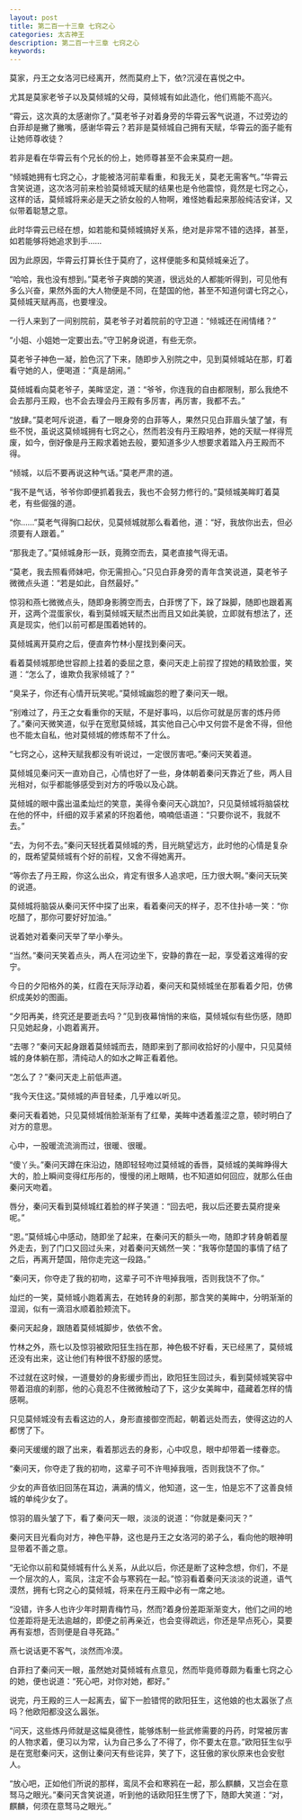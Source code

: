 ```yaml
---
layout: post
title: 第二百一十三章 七窍之心
categories: 太古神王
description: 第二百一十三章 七窍之心
keywords:
---
```


莫家，丹王之女洛河已经离开，然而莫府上下，依?沉浸在喜悦之中。

尤其是莫家老爷子以及莫倾城的父母，莫倾城有如此造化，他们焉能不高兴。

“霄云，这次真的太感谢你了。”莫老爷子对着身旁的华霄云客气说道，不过旁边的白菲却是撇了撇嘴，感谢华霄云？若非是莫倾城自己拥有天赋，华霄云的面子能有让她师尊收徒？

若非是看在华霄云有个兄长的份上，她师尊甚至不会来莫府一趟。

“倾城她拥有七窍之心，才能被洛河前辈看重，和我无关，莫老无需客气。”华霄云含笑说道，这次洛河前来检验莫倾城天赋的结果也是令他震惊，竟然是七窍之心，这样的话，莫倾城将来必是天之骄女般的人物啊，难怪她看起来那般纯洁安详，又似带着聪慧之意。

此时华霄云已经在想，如若能和莫倾城搞好关系，绝对是非常不错的选择，甚至，如若能够将她追求到手……

因为此原因，华霄云打算长住于莫府了，这样便能多和莫倾城亲近了。

“哈哈，我也没有想到。”莫老爷子爽朗的笑道，很远处的人都能听得到，可见他有多么兴奋，果然外面的大人物便是不同，在楚国的他，甚至不知道何谓七窍之心，莫倾城天赋再高，也要埋没。

一行人来到了一间别院前，莫老爷子对着院前的守卫道：“倾城还在闹情绪？”

“小姐、小姐她一定要出去。”守卫躬身说道，有些无奈。

莫老爷子神色一凝，脸色沉了下来，随即步入别院之中，见到莫倾城站在那，盯着看守她的人，便喝道：“真是胡闹。”

莫倾城看向莫老爷子，美眸坚定，道：“爷爷，你连我的自由都限制，那么我绝不会去那丹王殿，也不会去理会丹王殿有多厉害，再厉害，我都不去。”

“放肆。”莫老呵斥说道，看了一眼身旁的白菲等人，果然只见白菲眉头皱了皱，有些不悦，虽说这莫倾城拥有七窍之心，然而若没有丹王殿培养，她的天赋一样得荒废，如今，倒好像是丹王殿求着她去般，要知道多少人想要求着踏入丹王殿而不得。

“倾城，以后不要再说这种气话。”莫老严肃的道。

“我不是气话，爷爷你即便抓着我去，我也不会努力修行的。”莫倾城美眸盯着莫老，有些倔强的道。

“你……”莫老气得胸口起伏，见莫倾城就那么看着他，道：“好，我放你出去，但必须要有人跟着。”

“那我走了。”莫倾城身形一跃，竟腾空而去，莫老直接气得无语。

“莫老，我去照看师妹吧，你无需担心。”只见白菲身旁的青年含笑说道，莫老爷子微微点头道：“若是如此，自然最好。”

惊羽和燕七微微点头，随即身影腾空而去，白菲愣了下，跺了跺脚，随即也跟着离开，这两个混蛋家伙，看到莫倾城天赋杰出而且又如此美貌，立即就有想法了，还真是现实，他们以前可都是围着她转的。

莫倾城离开莫府之后，便直奔竹林小屋找到秦问天。

看着莫倾城那绝世容颜上挂着的委屈之意，秦问天走上前捏了捏她的精致脸蛋，笑道：“怎么了，谁欺负我家倾城了？”

“臭呆子，你还有心情开玩笑呢。”莫倾城幽怨的瞪了秦问天一眼。

“别难过了，丹王之女看重你的天赋，不是好事吗，以后你可就是厉害的炼丹师了。”秦问天微笑道，似乎在宽慰莫倾城，其实他自己心中又何尝不是舍不得，但他也不能太自私，他对莫倾城的修炼帮不了什么。

“七窍之心，这种天赋我都没有听说过，一定很厉害吧。”秦问天笑着道。

莫倾城见秦问天一直劝自己，心情也好了一些，身体朝着秦问天靠近了些，两人目光相对，似乎都能够感受到对方的呼吸以及心跳。

莫倾城的眼中露出温柔灿烂的笑意，美得令秦问天心跳加?，只见莫倾城将脑袋枕在他的怀中，纤细的双手紧紧的环抱着他，喃喃低语道：“只要你说不，我就不去。”

“去，为何不去。”秦问天轻抚着莫倾城的秀，目光眺望远方，此时他的心情是复杂的，既希望莫倾城有个好的前程，又舍不得她离开。

“等你去了丹王殿，你这么出众，肯定有很多人追求吧，压力很大啊。”秦问天玩笑的说道。

莫倾城将脑袋从秦问天怀中探了出来，看着秦问天的样子，忍不住扑哧一笑：“你吃醋了，那你可要好好加油。”

说着她对着秦问天举了举小拳头。

“当然。”秦问天笑着点头，两人在河边坐下，安静的靠在一起，享受着这难得的安宁。

今日的夕阳格外的美，红霞在天际浮动着，秦问天和莫倾城坐在那看着夕阳，仿佛织成美妙的图画。

“夕阳再美，终究还是要逝去吗？”见到夜幕悄悄的来临，莫倾城似有些伤感，随即只见她起身，小跑着离开。

“去哪？”秦问天起身跟着莫倾城而去，随即来到了那间收拾好的小屋中，只见莫倾城的身体躺在那，清纯动人的如水之眸正看着他。

“怎么了？”秦问天走上前低声道。

“我今天住这。”莫倾城的声音轻柔，几乎难以听见。

秦问天看着她，只见莫倾城俏脸渐渐有了红晕，美眸中透着羞涩之意，顿时明白了对方的意思。

心中，一股暖流流淌而过，很暖、很暖。

“傻丫头。”秦问天蹲在床沿边，随即轻轻吻过莫倾城的香唇，莫倾城的美眸睁得大大的，脸上瞬间变得红彤彤的，慢慢的闭上眼睛，也不知道如何回应，就那么任由秦问天吻着。

唇分，秦问天看到莫倾城红着脸的样子笑道：“回去吧，我以后还要去莫府提亲呢。”

“恩。”莫倾城心中感动，随即坐了起来，在秦问天的额头一吻，随即才转身朝着屋外走去，到了门口又回过头来，对着秦问天嫣然一笑：“我等你楚国的事情了结了之后，再离开楚国，陪你走完这一段路。”

“秦问天，你夺走了我的初吻，这辈子可不许甩掉我哦，否则我饶不了你。”

灿烂的一笑，莫倾城小跑着离去，在她转身的刹那，那含笑的美眸中，分明渐渐的湿润，似有一滴泪水顺着脸颊流下。

秦问天起身，跟随着莫倾城脚步，依依不舍。

竹林之外，燕七以及惊羽被欧阳狂生挡在那，神色极不好看，天已经黑了，莫倾城还没有出来，这让他们有种很不舒服的感觉。

不过就在这时候，一道曼妙的身影缓步而出，欧阳狂生回过头，看到莫倾城笑容中带着泪痕的刹那，他的心竟忍不住微微触动了下，这少女美眸中，蕴藏着怎样的情感啊。

只见莫倾城没有去看这边的人，身形直接御空而起，朝着远处而去，使得这边的人都愣了下。

秦问天缓缓的跟了出来，看着那远去的身影，心中叹息，眼中却带着一缕眷恋。

“秦问天，你夺走了我的初吻，这辈子可不许甩掉我哦，否则我饶不了你。”

少女的声音依旧回荡在耳边，满满的情义，他知道，这一生，怕是忘不了这善良倾城的单纯少女了。

惊羽的眉头皱了下，看了秦问天一眼，淡淡的说道：“你就是秦问天？”

秦问天目光看向对方，神色平静，这也是丹王之女洛河的弟子么，看向他的眼神明显带着不善之意。

“无论你以前和莫倾城有什么关系，从此以后，你还是断了这种念想，你们，不是一个层次的人，鸾凤，注定不会与寒鸦在一起。”惊羽看着秦问天淡淡的说道，语气漠然，拥有七窍之心的莫倾城，将来在丹王殿中必有一席之地。

“没错，许多人也许少年时期青梅竹马，然而?着身份差距渐渐变大，他们之间的地位差距将是无法逾越的，即便之前再亲近，也会变得疏远，你还是早点死心，莫要再有妄想，否则便是自寻死路。”

燕七说话更不客气，淡然而冷漠。

白菲扫了秦问天一眼，虽然她对莫倾城有点意见，然而毕竟师尊颇为看重七窍之心的她，便也说道：“死心吧，对你对她，都好。”

说完，丹王殿的三人一起离去，留下一脸错愕的欧阳狂生，这他娘的也太嚣张了点吗？他欧阳都没这么嚣张。

“问天，这些炼丹师就是这幅臭德性，能够炼制一些武修需要的丹药，时常被厉害的人物求着，便习以为常，认为自己多么了不得了，你不要太在意。”欧阳狂生似乎是在宽慰秦问天，这倒让秦问天有些诧异，笑了下，这狂傲的家伙原来也会安慰人。

“放心吧，正如他们所说的那样，鸾凤不会和寒鸦在一起，那么麒麟，又岂会在意驽马之眼光。”秦问天含笑说道，听到他的话欧阳狂生愣了下，随即大笑道：“对，麒麟，何须在意驽马之眼光。”
